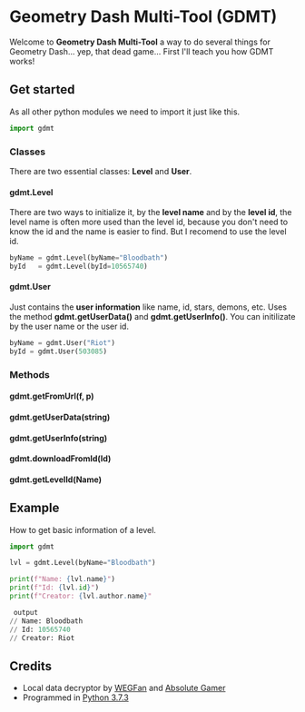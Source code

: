 # Geometry Dash Multi-Tool (GDMT)

Welcome to **Geometry Dash Multi-Tool** a way to do several things for Geometry Dash... yep, that dead game...
First I'll teach you how GDMT works!

## Get started
As all other python modules we need to import it just like this.
```python
import gdmt
```
### Classes
There are two essential classes: **Level** and **User**.
#### **gdmt.Level** 
There are two ways to initialize it, by the **level name** and by the **level id**, the level name is often more used than the level id, because you don't need to know the id and the name is easier to find. But I recomend to use the level id.
```python
byName = gdmt.Level(byName="Bloodbath")
byId   = gdmt.Level(byId=10565740)
```
#### **gdmt.User**
Just contains the **user information** like name, id, stars, demons, etc. Uses the method **gdmt.getUserData()** and **gdmt.getUserInfo()**. You can initilizate by the user name or the  user id.
```python
byName = gdmt.User("Riot")
byId = gdmt.User(503085)
```

### Methods
#### **gdmt.getFromUrl(f, p)**
#### **gdmt.getUserData(string)**
#### **gdmt.getUserInfo(string)**
#### **gdmt.downloadFromId(Id)**
#### **gdmt.getLevelId(Name)**

## Example
How to get basic information of a level.
```python
import gdmt

lvl = gdmt.Level(byName="Bloodbath")

print(f"Name: {lvl.name}")
print(f"Id: {lvl.id}")
print(f"Creator: {lvl.author.name}"

 output
// Name: Bloodbath
// Id: 10565740
// Creator: Riot
```

## Credits
- Local data decryptor by [WEGFan](https://github.com/WEGFan/Geometry-Dash-Savefile-Editor) and [Absolute Gamer](https://pastebin.com/JakxXUVG)
- Programmed in [Python 3.7.3](https://www.python.org/)
